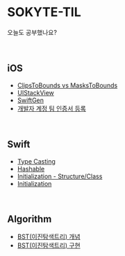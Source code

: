 # SOKYTE-TIL
오늘도 공부했나요?

<br>

## iOS

- [ClipsToBounds vs MasksToBounds](https://so-kyte.tistory.com/3)
- [UIStackView](https://so-kyte.tistory.com/10)
- [SwiftGen](https://so-kyte.tistory.com/11)
- [개발자 계정 팀 인증서 등록](https://so-kyte.tistory.com/28)

<br>

## Swift 
- [Type Casting](https://so-kyte.tistory.com/6)
- [Hashable](https://so-kyte.tistory.com/15)
- [Initialization - Structure/Class](https://so-kyte.tistory.com/27)
- [Initialization](https://so-kyte.tistory.com/23)

<br>

## Algorithm
- [BST(이진탐색트리) 개념](https://so-kyte.tistory.com/8)
- [BST(이진탐색트리) 구현](https://so-kyte.tistory.com/9)
